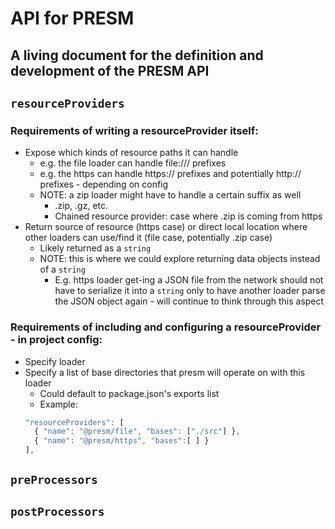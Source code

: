 # API for PRESM

## A living document for the definition and development of the PRESM API

## `resourceProviders`

### Requirements of writing a resourceProvider itself:
- Expose which kinds of resource paths it can handle
  - e.g. the file loader can handle file:/// prefixes
  - e.g. the https can handle https:// prefixes and potentially http:// prefixes - depending on config
  - NOTE: a zip loader might have to handle a certain suffix as well
    - .zip, .gz, etc.
    - Chained resource provider: case where .zip is coming from https
- Return source of resource (https case) or direct local location where other loaders can use/find it (file case, potentially .zip case)
  - Likely returned as a `string`
  - NOTE: this is where we could explore returning data objects instead of a `string`
    - E.g. https loader get-ing a JSON file from the network should not have to serialize it into a `string` only to have another loader parse the JSON object again - will continue to think through this aspect

### Requirements of including and configuring a resourceProvider - in project config:
- Specify loader
- Specify a list of base directories that presm will operate on with this loader
  - Could default to package.json's exports list
  - Example:
  ```js
  "resourceProviders": [
    { "name": "@presm/file", "bases": ["./src"] },
    { "name": "@presm/https", "bases":[ ] }
  ],
  ```

## `preProcessors`

## `postProcessors`
